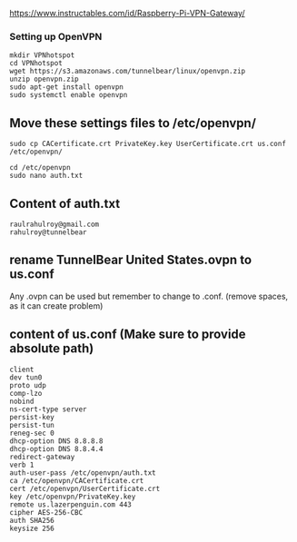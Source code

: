 https://www.instructables.com/id/Raspberry-Pi-VPN-Gateway/

### Setting up OpenVPN
    mkdir VPNhotspot
    cd VPNhotspot
    wget https://s3.amazonaws.com/tunnelbear/linux/openvpn.zip
    unzip openvpn.zip
    sudo apt-get install openvpn
    sudo systemctl enable openvpn


## Move these settings files to /etc/openvpn/
    sudo cp CACertificate.crt PrivateKey.key UserCertificate.crt us.conf /etc/openvpn/
    
    cd /etc/openvpn
    sudo nano auth.txt
## Content of auth.txt
    raulrahulroy@gmail.com
    rahulroy@tunnelbear

## rename TunnelBear United States.ovpn to us.conf
Any .ovpn can be used but remember to change to .conf. (remove spaces, as it can create problem)
    
## content of us.conf (Make sure to provide absolute path)
    client
    dev tun0
    proto udp
    comp-lzo
    nobind
    ns-cert-type server
    persist-key
    persist-tun
    reneg-sec 0
    dhcp-option DNS 8.8.8.8
    dhcp-option DNS 8.8.4.4
    redirect-gateway
    verb 1
    auth-user-pass /etc/openvpn/auth.txt
    ca /etc/openvpn/CACertificate.crt
    cert /etc/openvpn/UserCertificate.crt
    key /etc/openvpn/PrivateKey.key
    remote us.lazerpenguin.com 443
    cipher AES-256-CBC
    auth SHA256
    keysize 256


    
